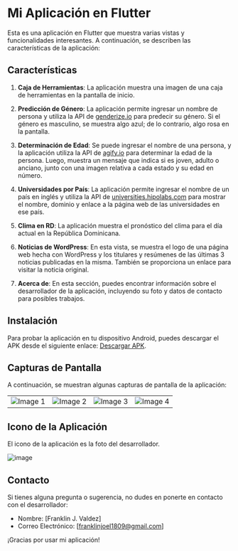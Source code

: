 # Mi Aplicación en Flutter

Esta es una aplicación en Flutter que muestra varias vistas y funcionalidades interesantes. A continuación, se describen las características de la aplicación:

## Características

1. **Caja de Herramientas**: La aplicación muestra una imagen de una caja de herramientas en la pantalla de inicio.

2. **Predicción de Género**: La aplicación permite ingresar un nombre de persona y utiliza la API de [genderize.io](https://api.genderize.io/) para predecir su género. Si el género es masculino, se muestra algo azul; de lo contrario, algo rosa en la pantalla.

3. **Determinación de Edad**: Se puede ingresar el nombre de una persona, y la aplicación utiliza la API de [agify.io](https://api.agify.io/) para determinar la edad de la persona. Luego, muestra un mensaje que indica si es joven, adulto o anciano, junto con una imagen relativa a cada estado y su edad en número.

4. **Universidades por País**: La aplicación permite ingresar el nombre de un país en inglés y utiliza la API de [universities.hipolabs.com](http://universities.hipolabs.com/search) para mostrar el nombre, dominio y enlace a la página web de las universidades en ese país.

5. **Clima en RD**: La aplicación muestra el pronóstico del clima para el día actual en la República Dominicana.

6. **Noticias de WordPress**: En esta vista, se muestra el logo de una página web hecha con WordPress y los titulares y resúmenes de las últimas 3 noticias publicadas en la misma. También se proporciona un enlace para visitar la noticia original.

7. **Acerca de**: En esta sección, puedes encontrar información sobre el desarrollador de la aplicación, incluyendo su foto y datos de contacto para posibles trabajos.

## Instalación

Para probar la aplicación en tu dispositivo Android, puedes descargar el APK desde el siguiente enlace: [Descargar APK](https://drive.google.com/file/d/1TS6nDnzKYeVNMDOOo1lXa1Dbt41lDal-/view?usp=sharing).

## Capturas de Pantalla

A continuación, se muestran algunas capturas de pantalla de la aplicación:

<table>
  <tr>
    <td><img src="https://github.com/HabunoGD1809/ApiZ_App/assets/68973717/637a2118-c93e-4692-9da5-dbbd353cea5c" alt="Image 1"></td>
    <td><img src="https://github.com/HabunoGD1809/ApiZ_App/assets/68973717/a287fee7-8e4a-43e4-827f-2dc555443787" alt="Image 2"></td>
    <td><img src="https://github.com/HabunoGD1809/ApiZ_App/assets/68973717/9c0949d3-92c2-40c7-b4c0-053ae9807aaf" alt="Image 3"></td>
    <td><img src="https://github.com/HabunoGD1809/ApiZ_App/assets/68973717/65c670d7-dd84-4d03-8b4c-56005d50e3bb" alt="Image 4"></td>
  </tr>
</table>

## Icono de la Aplicación

El icono de la aplicación es la foto del desarrollador.


![image](https://github.com/HabunoGD1809/ApiZ_App/assets/68973717/4a13babb-67a2-4f38-aabf-b69baec36b93)


## Contacto

Si tienes alguna pregunta o sugerencia, no dudes en ponerte en contacto con el desarrollador:

- Nombre: [Franklin J. Valdez]
- Correo Electrónico: [franklinjoel1809@gmail.com]

¡Gracias por usar mi aplicación!
